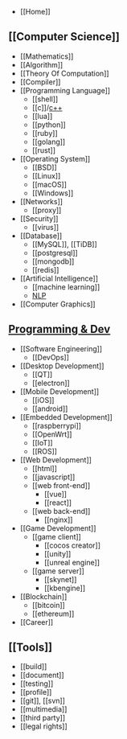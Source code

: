 - [[Home]]


## [[Computer Science]]
- [[Mathematics]]
- [[Algorithm]]
- [[Theory Of Computation]]
- [[Compiler]]
- [[Programming Language]]
  - [[shell]]
  - [[c]]/[c++](cpp)
  - [[lua]]
  - [[python]]
  - [[ruby]]
  - [[golang]]
  - [[rust]]
- [[Operating System]]
  - [[BSD]]
  - [[Linux]]
  - [[macOS]]
  - [[Windows]]
- [[Networks]]
  - [[proxy]]
- [[Security]]
  - [[virus]]
- [[Database]]
  - [[MySQL]], [[TiDB]]
  - [[postgresql]]
  - [[mongodb]]
  - [[redis]]
- [[Artificial Intelligence]]
  - [[machine learning]]
  - [NLP](natural-language-processing)
- [[Computer Graphics]]


## [Programming & Dev](programming-and-development)
- [[Software Engineering]]
  - [[DevOps]]
- [[Desktop Development]]
  - [[QT]]
  - [[electron]]
- [[Mobile Development]]
  - [[iOS]]
  - [[android]]
- [[Embedded Development]]
  - [[raspberrypi]]
  - [[OpenWrt]]
  - [[IoT]]
  - [[ROS]]
- [[Web Development]]
  - [[html]]
  - [[javascript]]
  - [[web front-end]]
    - [[vue]]
    - [[react]]
  - [[web back-end]]
    - [[nginx]]
- [[Game Development]]
  - [[game client]]
    - [[cocos creator]]
    - [[unity]]
    - [[unreal engine]]
  - [[game server]]
    - [[skynet]]
    - [[kbengine]]
- [[Blockchain]]
  - [[bitcoin]]
  - [[ethereum]]
- [[Career]]


## [[Tools]]
- [[build]]
- [[document]]
- [[testing]]
- [[profile]]
- [[git]], [[svn]]
- [[multimedia]]
- [[third party]]
- [[legal rights]]
